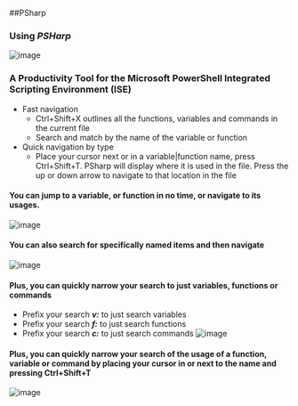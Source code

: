 ##PSharp
### Using *__PSHarp__*
![image](https://raw.github.com/dfinke/PSharp/master/images/UsingPSharp.gif)

### A Productivity Tool for the Microsoft PowerShell Integrated Scripting Environment (ISE)
* Fast navigation
	* Ctrl+Shift+X outlines all the functions, variables and commands in the current file
	* Search and match by the name of the variable or function
* Quick navigation by type
	* Place your cursor next or in a variable|function name, press Ctrl+Shift+T. PSharp will display where it is used in the file. Press the up or down arrow to navigate to that location in the file  

#### You can jump to a variable, or function in no time, or navigate to its usages.
![image](https://raw.github.com/dfinke/PSharp/master/images/Navigate.png)

#### You can also search for specifically named items and then navigate
![image](https://raw.github.com/dfinke/PSharp/master/images/SearchThenNavigate.png)

#### Plus, you can quickly narrow your search to just variables, functions or commands
* Prefix your search *__v:__* to just search variables
* Prefix your search *__f:__* to just search functions
* Prefix your search *__c:__* to just search commands
![image](https://raw.github.com/dfinke/PSharp/master/images/SearchVariables.png)

#### Plus, you can quickly narrow your search of the usage of a function, variable or command by placing your cursor in or next to the name and pressing Ctrl+Shift+T

![image](https://raw.github.com/dfinke/PSharp/master/images/SearchContext.png)